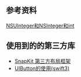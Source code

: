 ## 参考资料
[NSUInteger和NSInteger和int](http://www.jianshu.com/p/c883674b6de5)

## 使用到的的第三方库
* [SnapKit 第三方布局框架](https://github.com/SnapKit/SnapKit)
* [UIButton的使用(swift3)](http://www.hangge.com/blog/cache/detail_529.html)